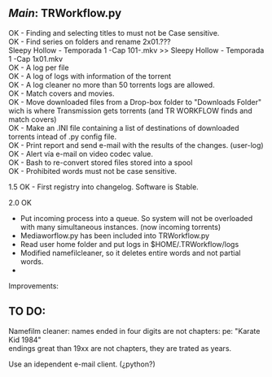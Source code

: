 _Main_: TRWorkflow.py
----------------------

OK - Finding and selecting titles to must not be Case sensitive.  
OK - Find series on folders and rename 2x01.???  
	Sleepy Hollow - Temporada 1 -Cap 101-.mkv  >>  Sleepy Hollow - Temporada 1 -Cap 1x01.mkv  
OK - A log per file  
OK - A log of logs with information of the torrent  
OK - A log cleaner no more than 50 torrents logs are allowed.   
OK - Match covers and movies.  
OK - Move downloaded files from a Drop-box folder to "Downloads Folder" wich is where Transmission gets torrents (and TR WORKFLOW finds and match covers)  
OK - Make an .INI file containing a list of destinations of downloaded torrents intead of .py config file.  
OK - Print report and send e-mail with the results of the changes. (user-log)  
OK - Alert vía e-mail on video codec value.  
OK - Bash to re-convert stored files stored into a spool  
OK - Prohibited words must not be case sensitive.  

1.5 OK - First registry into changelog. Software is Stable.

2.0 OK
- Put incoming process into a queue. So system will not be overloaded with many simultaneous instances. (now incoming torrents)  
- Mediaworflow.py has been included into TRWorkflow.py  
- Read user home folder and put logs in $HOME/.TRWorkflow/logs  
- Modified namefilcleaner, so it deletes entire words and not partial words.  
- 

Improvements:


TO DO:
------------------------
Namefilm cleaner:
    names ended in four digits are not chapters: pe:  "Karate Kid 1984"  
    endings great than 19xx are not chapters, they are trated as years.  
    


Use an idependent e-mail client. (¿python?)

